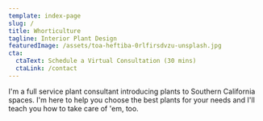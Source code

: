 ```yaml
---
template: index-page
slug: /
title: Whorticulture
tagline: Interior Plant Design
featuredImage: /assets/toa-heftiba-0rlfirsdvzu-unsplash.jpg
cta:
  ctaText: Schedule a Virtual Consultation (30 mins)
  ctaLink: /contact
---
```

I'm a full service plant consultant introducing plants to Southern California spaces. I'm here to help you choose the best plants for your needs and I'll teach you how to take care of 'em, too.